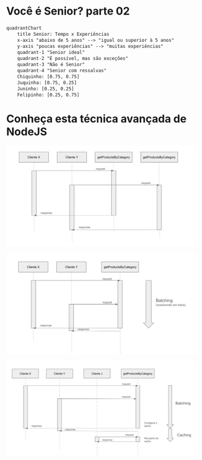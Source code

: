 
# Você é Senior? parte 02
```mermaid
quadrantChart
    title Senior: Tempo x Experiências
    x-axis "abaixo de 5 anos" --> "igual ou superior à 5 anos"
    y-axis "poucas experiências" --> "muitas experiências"
    quadrant-1 "Senior ideal"
    quadrant-2 "É possível, mas são exceções"
    quadrant-3 "Não é Senior"
    quadrant-4 "Senior com ressalvas"
    Chiquinho: [0.75, 0.75]
    Juquinha: [0.75, 0.25]
    Juninho: [0.25, 0.25]
    Felipinho: [0.25, 0.75]
```

# Conheça esta técnica avançada de NodeJS

![Sem técnica](./tabnews/tabnews-02-01.png)

![Com batching](./tabnews/tabnews-02-02.png)

![Com batching e caching](./tabnews/tabnews-02-03.png)